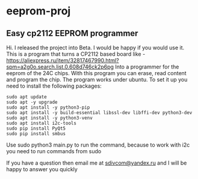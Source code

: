 # eeprom-proj
## Easy cp2112 EEPROM programmer

Hi. I released the project into Beta. I would be happy if you would use it. This is a program that turns a CP2112 based board like - https://aliexpress.ru/item/32817467990.html?spm=a2g0o.search.list.0.608d746ck2p6pg
Into a programmer for the eeprom of the 24C chips.
With this program you can erase, read content and program the chip. The program works under ubuntu. To set it up you need to install the following packages:
```
sudo apt update
sudo apt -y upgrade
sudo apt install -y python3-pip
sudo apt install -y build-essential libssl-dev libffi-dev python3-dev
sudo apt install -y python3-venv
sudo apt install i2c-tools
sudo pip install PyQt5
sudo pip install smbus
```
Use sudo python3 main.py to run the command, because to work with i2c you need to run commands from sudo

If you have a question then email me at sdivcom@yandex.ru and I will be happy to answer you quickly
